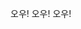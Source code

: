 오우!
오우!
오우!
<div>
<src="https://user-images.githubusercontent.com/46671397/91303456-04a90680-e7e3-11ea-92e7-43c0af4c6ffd.jpg">
  </div>
